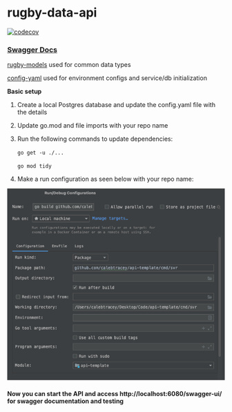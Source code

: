 # rugby-data-api

[![codecov](https://codecov.io/gh/CalebTracey/rugby-data-api/branch/main/graph/badge.svg?token=7149IITZ81)](https://codecov.io/gh/CalebTracey/rugby-data-api)

### [Swagger Docs](https://calebtracey.github.io/rugby-data-api/swagger-ui/)

[rugby-models](https://github.com/CalebTracey/rugby-models) used for common data types

[config-yaml](https://github.com/CalebTracey/config-yaml) used for environment configs and service/db initialization

**Basic setup**
1. Create a local Postgres database and update the config.yaml file with the details
2. Update go.mod and file imports with your repo name
3. Run the following commands to update dependencies:

   `go get -u ./...`

    `go mod tidy`
4. Make a run configuration as seen below with your repo name:

![Run Config](./images/run-config.png)

#### Now you can start the API and access http://localhost:6080/swagger-ui/ for swagger documentation and testing
